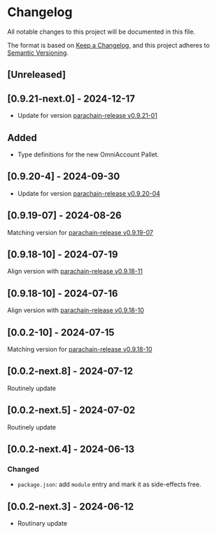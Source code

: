 # Changelog

All notable changes to this project will be documented in this file.

The format is based on [Keep a Changelog](https://keepachangelog.com/en/1.0.0/),
and this project adheres to [Semantic Versioning](https://semver.org/spec/v2.0.0.html).

## [Unreleased]

## [0.9.21-next.0] - 2024-12-17

-   Update for version [parachain-release v0.9.21-01](https://github.com/litentry/heima/releases/tag/v0.9.21-01)

## Added

-   Type definitions for the new OmniAccount Pallet.

## [0.9.20-4] - 2024-09-30

-   Update for version [parachain-release v0.9.20-04](https://github.com/litentry/heima/releases/tag/v0.9.20-04)

## [0.9.19-07] - 2024-08-26

Matching version for [parachain-release v0.9.19-07](https://github.com/litentry/heima/releases/tag/v0.9.19-07)

## [0.9.18-10] - 2024-07-19

Align version with [parachain-release v0.9.18-11](https://github.com/litentry/heima/releases/tag/v0.9.18-11)

## [0.9.18-10] - 2024-07-16

Align version with [parachain-release v0.9.18-10](https://github.com/litentry/heima/releases/tag/v0.9.18-10)

## [0.0.2-10] - 2024-07-15

Matching version for [parachain-release v0.9.18-10](https://github.com/litentry/heima/releases/tag/v0.9.18-10)

## [0.0.2-next.8] - 2024-07-12

Routinely update

## [0.0.2-next.5] - 2024-07-02

Routinely update

## [0.0.2-next.4] - 2024-06-13

### Changed

-   `package.json`: add `module` entry and mark it as side-effects free.

## [0.0.2-next.3] - 2024-06-12

-   Routinary update
